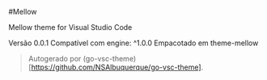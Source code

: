 #Mellow

Mellow theme for Visual Studio Code

Versão 0.0.1
Compatível com engine: ^1.0.0
Empacotado em theme-mellow

> Autogerado por (go-vsc-theme)[https://github.com/NSAlbuquerque/go-vsc-theme].